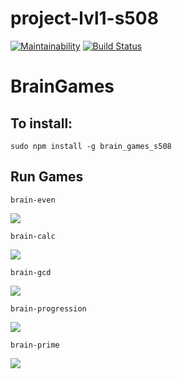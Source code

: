 # project-lvl1-s508

[![Maintainability](https://api.codeclimate.com/v1/badges/496837eb6a2823fbd1ef/maintainability)](https://codeclimate.com/github/rnik82/project-lvl1-s508/maintainability)
[![Build Status](https://travis-ci.com/rnik82/project-lvl1-s508.svg?branch=master)](https://travis-ci.com/rnik82/project-lvl1-s508)

# BrainGames

## To install:

	sudo npm install -g brain_games_s508

## Run Games

	brain-even

<a href="https://asciinema.org/a/248053" target="_blank"><img src="https://asciinema.org/a/248053.svg" /></a>

	brain-calc

<a href="https://asciinema.org/a/248405" target="_blank"><img src="https://asciinema.org/a/248405.svg" /></a>

	brain-gcd

<a href="https://asciinema.org/a/248458" target="_blank"><img src="https://asciinema.org/a/248458.svg" /></a>

	brain-progression

<a href="https://asciinema.org/a/248681" target="_blank"><img src="https://asciinema.org/a/248681.svg" /></a>

	brain-prime

<a href="https://asciinema.org/a/248687" target="_blank"><img src="https://asciinema.org/a/248687.svg" /></a>

